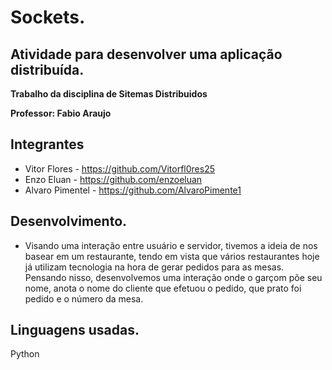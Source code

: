 <h1>Sockets.</h1>
<h2>Atividade para desenvolver uma aplicação distribuída.</h2>

  __Trabalho da disciplina de Sitemas Distribuidos__
  
  __Professor: Fabio Araujo__
  
  ## Integrantes
  * Vitor Flores - https://github.com/Vitorfl0res25
  * Enzo Eluan - https://github.com/enzoeluan
  * Alvaro Pimentel - https://github.com/AlvaroPimente1
  
  ## Desenvolvimento.
  * Visando uma interação entre usuário e servidor, tivemos a ideia de nos basear em um restaurante, tendo em vista que vários restaurantes hoje já utilizam tecnologia na hora de gerar pedidos para as mesas. Pensando nisso, desenvolvemos uma interação onde o garçom põe seu nome, anota o nome do cliente que efetuou o pedido, que prato foi pedido e o número da mesa.
  
  
 ## Linguagens usadas.
  <table>
    Python
  <table>
  
